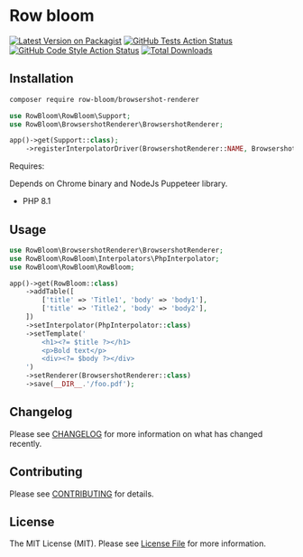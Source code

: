 # Row bloom

[![Latest Version on Packagist](https://img.shields.io/packagist/v/row-bloom/browsershot-renderer.svg?style=flat-square)](https://packagist.org/packages/row-bloom/browsershot-renderer)
[![GitHub Tests Action Status](https://img.shields.io/github/actions/workflow/status/row-bloom/browsershot-renderer/run-tests.yml?branch=main&label=tests&style=flat-square)](https://github.com/row-bloom/browsershot-renderer/actions?query=workflow%3Arun-tests+branch%3Amain)
[![GitHub Code Style Action Status](https://img.shields.io/github/actions/workflow/status/row-bloom/browsershot-renderer/fix-php-code-style-issues.yml?branch=main&label=code%20style&style=flat-square)](https://github.com/row-bloom/browsershot-renderer/actions?query=workflow%3A"Fix+PHP+code+style+issues"+branch%3Amain)
[![Total Downloads](https://img.shields.io/packagist/dt/row-bloom/browsershot-renderer.svg?style=flat-square)](https://packagist.org/packages/row-bloom/browsershot-renderer)

## Installation

```bash
composer require row-bloom/browsershot-renderer
```

```php
use RowBloom\RowBloom\Support;
use RowBloom\BrowsershotRenderer\BrowsershotRenderer;

app()->get(Support::class);
    ->registerInterpolatorDriver(BrowsershotRenderer::NAME, BrowsershotRenderer::class)
```

Requires:

Depends on Chrome binary and NodeJs Puppeteer library.

- PHP 8.1

## Usage

```php
use RowBloom\BrowsershotRenderer\BrowsershotRenderer;
use RowBloom\RowBloom\Interpolators\PhpInterpolator;
use RowBloom\RowBloom\RowBloom;

app()->get(RowBloom::class)
    ->addTable([
        ['title' => 'Title1', 'body' => 'body1'],
        ['title' => 'Title2', 'body' => 'body2'],
    ])
    ->setInterpolator(PhpInterpolator::class)
    ->setTemplate('
        <h1><?= $title ?></h1>
        <p>Bold text</p>
        <div><?= $body ?></div>
    ')
    ->setRenderer(BrowsershotRenderer::class)
    ->save(__DIR__.'/foo.pdf');
```

## Changelog

Please see [CHANGELOG](CHANGELOG.md) for more information on what has changed recently.

## Contributing

Please see [CONTRIBUTING](CONTRIBUTING.md) for details.

## License

The MIT License (MIT). Please see [License File](LICENSE.md) for more information.
